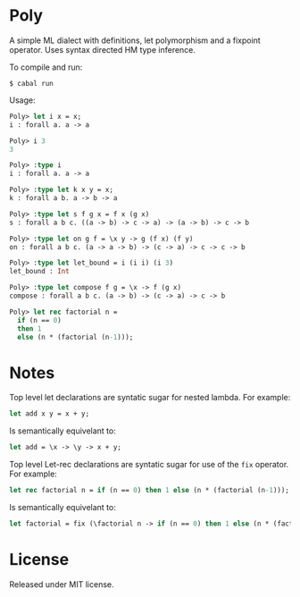 Poly
====

A simple ML dialect with definitions, let polymorphism and a fixpoint operator.
Uses syntax directed HM type inference.

To compile and run:

```shell
$ cabal run
```

Usage:

```ocaml
Poly> let i x = x;
i : forall a. a -> a

Poly> i 3
3

Poly> :type i
i : forall a. a -> a

Poly> :type let k x y = x;
k : forall a b. a -> b -> a

Poly> :type let s f g x = f x (g x)
s : forall a b c. ((a -> b) -> c -> a) -> (a -> b) -> c -> b

Poly> :type let on g f = \x y -> g (f x) (f y)
on : forall a b c. (a -> a -> b) -> (c -> a) -> c -> c -> b

Poly> :type let let_bound = i (i i) (i 3)
let_bound : Int

Poly> :type let compose f g = \x -> f (g x)
compose : forall a b c. (a -> b) -> (c -> a) -> c -> b

Poly> let rec factorial n = 
  if (n == 0) 
  then 1
  else (n * (factorial (n-1)));
```

Notes
=====

Top level let declarations are syntatic sugar for nested lambda. For example: 

```ocaml
let add x y = x + y;
```

Is semantically equivelant to:

```ocaml
let add = \x -> \y -> x + y;
```

Top level Let-rec declarations are syntatic sugar for use of the ``fix``
operator. For example:

```ocaml
let rec factorial n = if (n == 0) then 1 else (n * (factorial (n-1)));
```
Is semantically equivelant to:

```ocaml
let factorial = fix (\factorial n -> if (n == 0) then 1 else (n * (factorial (n-1))));
```

License
=======

Released under MIT license.
